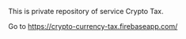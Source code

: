 This is private repository of service Crypto Tax.

Go to https://crypto-currency-tax.firebaseapp.com/
